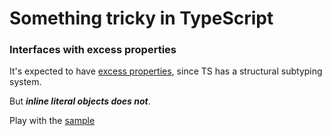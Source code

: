 # Something tricky in TypeScript


### Interfaces with excess properties

It's expected to have [excess properties](https://www.typescriptlang.org/docs/handbook/interfaces.html#excess-property-checks), since TS has a structural subtyping system.

But ***inline literal objects does not***.

Play with the [sample](https://www.typescriptlang.org/play/index.html?ssl=21&ssc=3&pln=1&pc=1#code/JYOwLgpgTgZghgYwgAgCIHsDmyDeBYAKGWQCMoIIATALmQGcwpRNCBfZQwmAVxATGDoQyAA5NwGTAApKWWpICUuQsWIIhddABsIAOi1YpAIkm0jyANTJZmXWQqUFbTgXUgGyTM2jIAvMqJVeyozAEFgcko4HSMAGhVVOEwIWgBmZwJCAHos5ABlbgQkOjpaAGForWQAd2AwAAtkOGEANzgmOBIdJpLgTBAqHuQtOuho5HQSACsIfkIxUDBJKS8QZKgnTIIc5AAxOGAtcsqausbQEYHh0ahxyZm5ggWJQ3xA4mCaZCNwyOiIOIJYhJFLIdIEVgKIA)
